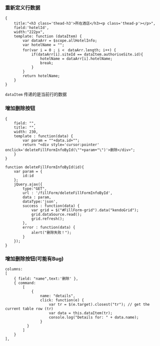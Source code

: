 ### 重新定义行数据

    {
        title:"<h3 class='thead-h3'>所在酒店</h3><p class='thead-p'></p>",
        field:'hotelId',
        width:"222px",
        template: function (dataItem) {
            var dataArr = $scope.allHotelInfo;
            var hotelName = "";
            for(var i = 0 ; i <　dataArr.length; i++) {
                if(dataArr[i].siteId == dataItem.authoriseSite.id){
                    hotelName = dataArr[i].hotelName;
                    break;
                }
            }
            return hotelName;
        }
    }
`dataItem` 传递的是当前行的数据
### 增加删除按钮

    {
        field: "",
        title: "",
        width: 230,
        template : function(data) {
            var param = ""+data.id+"";
            return "<div style='cursor:pointer' onclick='deleteFillFormInfoById(\""+param+"\")'>删除</div>";
        }
    }

    function deleteFillFormInfoById(id){
        var param = {
            id:id
        };
        jQuery.ajax({
            type:"GET",
            url : '/fillForm/deleteFillFormInfoById',
            data : param,
            dataType:'json',
            success : function(data) {
                var grid = $("#FillForm-grid").data("kendoGrid");
                grid.dataSource.read();
                grid.refresh();
            },
            error : function(data) {
                alert("删除失败！");
            }
        });
    }

### 增加删除按钮(可能有Bug)

    columns: 
    [
        { field: "name",text:'删除' },
        { command: 
            [ 
                {
                    name: "details",
                    click: function(e) {
                        var tr = $(e.target).closest("tr"); // get the current table row (tr)
                        var data = this.dataItem(tr);
                        console.log("Details for: " + data.name);
                    }
              }
            ]
        }
    ],

